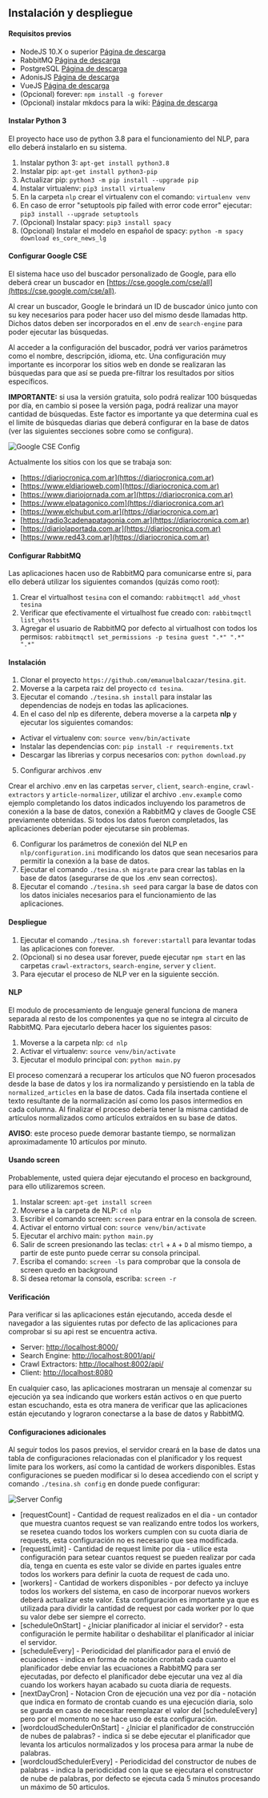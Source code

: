 ## Instalación y despliegue

#### Requisitos previos

* NodeJS 10.X o superior [Página de descarga](https://nodejs.org/es/)
* RabbitMQ [Página de descarga](https://bintray.com/rabbitmq/debian/rabbitmq-server)
* PostgreSQL [Página de descarga](https://www.postgresql.org/download/)
* AdonisJS [Página de descarga](https://adonisjs.com/)
* VueJS [Página de descarga](https://cli.vuejs.org/guide/installation.html)
* (Opcional) forever: `npm install -g forever`
* (Opcional) instalar mkdocs para la wiki: [Página de descarga](https://www.mkdocs.org/#installation)

#### Instalar Python 3
El proyecto hace uso de python 3.8 para el funcionamiento del NLP, para ello deberá instalarlo en su sistema.

1. Instalar python 3: `apt-get install python3.8`
2. Instalar pip: `apt-get install python3-pip`
3. Actualizar pip: `python3 -m pip install --upgrade pip`
4. Instalar virtualenv: `pip3 install virtualenv`
5. En la carpeta `nlp` crear el virtualenv con el comando: `virtualenv venv`
6. En caso de error "setuptools pip failed with error code error" ejecutar: `pip3 install --upgrade setuptools`
7. (Opcional) Instalar spacy: `pip3 install spacy`
8. (Opcional) Instalar el modelo en español de spacy: `python -m spacy download es_core_news_lg`


#### Configurar Google CSE

El sistema hace uso del buscador personalizado de Google, para ello deberá crear un buscador en [https://cse.google.com/cse/all](https://cse.google.com/cse/all).

Al crear un buscador, Google le brindará un ID de buscador único junto con su key necesarios para poder hacer uso del mismo desde llamadas http. Dichos datos deben ser incorporados en el .env de `search-engine` para poder ejecutar las búsquedas.

Al acceder a la configuración del buscador, podrá ver varios parámetros como el nombre, descripción, idioma, etc. Una configuración muy importante es incorporar los sitios web en donde se realizaran las búsquedas para que así se pueda pre-filtrar los resultados por sitios específicos.

**IMPORTANTE:** si usa la versión gratuita, solo podrá realizar 100 búsquedas por día, en cambio si posee la versión paga, podrá realizar una mayor cantidad de búsquedas. Este factor es importante ya que determina cual es el limite de búsquedas diarias que deberá configurar en la base de datos (ver las siguientes secciones sobre como se configura).

![Google CSE Config](./archivos/imagenes/google-cse-config.png)

Actualmente los sitios con los que se trabaja son:

* [https://diariocronica.com.ar](https://diariocronica.com.ar)
* [https://www.eldiarioweb.com](https://diariocronica.com.ar)
* [https://www.diariojornada.com.ar](https://diariocronica.com.ar)
* [https://www.elpatagonico.com](https://diariocronica.com.ar)
* [https://www.elchubut.com.ar](https://diariocronica.com.ar)
* [https://radio3cadenapatagonia.com.ar](https://diariocronica.com.ar)
* [https://diariolaportada.com.ar](https://diariocronica.com.ar)
* [https://www.red43.com.ar](https://diariocronica.com.ar)

#### Configurar RabbitMQ

Las aplicaciones hacen uso de RabbitMQ para comunicarse entre si, para ello deberá utilizar los siguientes comandos (quizás como root):

1. Crear el virtualhost `tesina` con el comando: `rabbitmqctl add_vhost tesina`
2. Verificar que efectivamente el virtualhost fue creado con: `rabbitmqctl list_vhosts`
3. Agregar el usuario de RabbitMQ por defecto al virtualhost con todos los permisos: `rabbitmqctl set_permissions -p tesina guest ".*" ".*" ".*"`

#### Instalación

1. Clonar el proyecto `https://github.com/emanuelbalcazar/tesina.git`.
2. Moverse a la carpeta raiz del proyecto `cd tesina`.
3. Ejecutar el comando `./tesina.sh install` para instalar las dependencias de nodejs en todas las aplicaciones.
4. En el caso del nlp es diferente, debera moverse a la carpeta **nlp** y ejecutar los siguientes comandos:

- Activar el virtualenv con: `source venv/bin/activate`
- Instalar las dependencias con: `pip install -r requirements.txt`
- Descargar las librerias y corpus necesarios con: `python download.py`

5. Configurar archivos .env

Crear el archivo .env en las carpetas `server`, `client`, `search-engine`, `crawl-extractors` y `article-normalizer`, utilizar el archivo `.env.example` como ejemplo completando los datos indicados incluyendo los parametros de conexión a la base de datos, conexión a RabbitMQ y claves de Google CSE previamente obtenidas.
Si todos los datos fueron completados, las aplicaciones deberían poder ejecutarse sin problemas.

6. Configurar los parámetros de conexión del NLP en `nlp/configuration.ini` modificando los datos que sean necesarios para permitir la conexión a la base de datos.
7. Ejecutar el comando `./tesina.sh migrate` para crear las tablas en la base de datos (asegurarse de que los .env sean correctos).
8. Ejecutar el comando `./tesina.sh seed` para cargar la base de datos con los datos iniciales necesarios para el funcionamiento de las aplicaciones.

#### Despliegue

1. Ejecutar el comando `./tesina.sh forever:startall` para levantar todas las aplicaciones con forever.
2. (Opcional) si no desea usar forever, puede ejecutar `npm start` en las carpetas `crawl-extractors`, `search-engine`, `server` y `client`.
3. Para ejecutar el proceso de NLP ver en la siguiente sección.

#### NLP

El modulo de procesamiento de lenguaje general funciona de manera separada al resto de los componentes ya que no se integra al circuito de RabbitMQ. Para ejecutarlo debera hacer los siguientes pasos:

1. Moverse a la carpeta nlp: `cd nlp`
2. Activar el virtualenv: `source venv/bin/activate`
3. Ejecutar el modulo principal con: `python main.py`

El proceso comenzará a recuperar los artículos que NO fueron procesados desde la base de datos y los ira normalizando y persistiendo en la tabla de `normalized_articles` en la base de datos. Cada fila insertada contiene el texto resultante de la normalización así como los pasos intermedios en cada columna.
Al finalizar el proceso debería tener la misma cantidad de artículos normalizados como artículos extraídos en su base de datos.

**AVISO**: este proceso puede demorar bastante tiempo, se normalizan aproximadamente 10 artículos por minuto.

#### Usando screen

Probablemente, usted quiera dejar ejecutando el proceso en background, para ello utilizaremos screen.

1. Instalar screen: `apt-get install screen`
2. Moverse a la carpeta de NLP: `cd nlp`
3. Escribir el comando screen: `screen` para entrar en la consola de screen.
4. Activar el entorno virtual con: `source venv/bin/activate`
5. Ejecutar el archivo main: `python main.py`
6. Salir de screen presionando las teclas: `ctrl` + `A` + `D` al mismo tiempo, a partir de este punto puede cerrar su consola principal.
7. Escriba el comando: `screen -ls` para comprobar que la consola de screen quedo en background
8. Si desea retomar la consola, escriba: `screen -r`

#### Verificación

Para verificar si las aplicaciones están ejecutando, acceda desde el navegador a las siguientes rutas por defecto de las aplicaciones para comprobar si su api rest se encuentra activa.

* Server: [http://localhost:8000/](http://localhost:8000/)
* Search Engine: [http://localhost:8001/api/](http://localhost:8000/)
* Crawl Extractors: [http://localhost:8002/api/](http://localhost:8000/)
* Client: [http://localhost:8080](http://localhost:8000/)

En cualquier caso, las aplicaciones mostraran un mensaje al comenzar su ejecución ya sea indicando que workers están activos o en que puerto estan escuchando, esta es otra manera de verificar que las aplicaciones están ejecutando y lograron conectarse a la base de datos y RabbitMQ.

#### Configuraciones adicionales

Al seguir todos los pasos previos, el servidor creará en la base de datos una tabla de configuraciones relacionadas con el planificador y los request limite para los workers, así como la cantidad de workers disponibles. Estas configuraciones se pueden modificar si lo desea accediendo con el script y comando `./tesina.sh config` en donde puede configurar:

![Server Config](./archivos/imagenes/configuracion-server.png)


* [requestCount] - Cantidad de request realizados en el dia - un contador que muestra cuantos request se van realizando entre todos los workers, se resetea cuando todos los workers cumplen con su cuota diaria de requests, esta configuración no es necesario que sea modificada.
* [requestLimit] - Cantidad de request limite por dia - utilice esta configuración para setear cuantos request se pueden realizar por cada día, tenga en cuenta es este valor se divide en partes iguales entre todos los workers para definir la cuota de request de cada uno.
* [workers] - Cantidad de workers disponibles - por defecto ya incluye todos los workers del sistema, en caso de incorporar nuevos workers deberá actualizar este valor. Esta configuración es importante ya que es utilizada para dividir la cantidad de request por cada worker por lo que su valor debe ser siempre el correcto.
* [scheduleOnStart] - ¿Iniciar planificador al iniciar el servidor? - esta configuración le permite habilitar o deshabilitar el planificador al iniciar el servidor.
* [scheduleEvery] - Periodicidad del planificador para el envió de ecuaciones - indica en forma de notación crontab cada cuanto el planificador debe enviar las ecuaciones a RabbitMQ para ser ejecutadas, por defecto el planificador debe ejecutar una vez al día cuando los workers hayan acabado su cuota diaria de requests.
* [nextDayCron] - Notacion Cron de ejecución una vez por día - notación que indica en formato de crontab cuando es una ejecución diaria, solo se guarda en caso de necesitar reemplazar el valor del [scheduleEvery] pero por el momento no se hace uso de esta configuración.
* [wordcloudSchedulerOnStart] - ¿Iniciar el planificador de construcción de nubes de palabras? - indica si se debe ejecutar el planificador que levanta los articulos normalizados y los procesa para armar la nube de palabras.
* [wordcloudSchedulerEvery] - Periodicidad del constructor de nubes de palabras - indica la periodicidad con la que se ejecutara el constructor de nube de palabras, por defecto se ejecuta cada 5 minutos procesando un máximo de 50 articulos.

